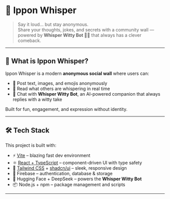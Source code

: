 # 🌌 Ippon Whisper

> Say it loud… but stay anonymous.  
> Share your thoughts, jokes, and secrets with a community wall — powered by **Whisper Witty Bot 🤖✨** that always has a clever comeback.

---

## 🚀 What is Ippon Whisper?

Ippon Whisper is a modern **anonymous social wall** where users can:
- 📝 Post text, images, and emojis anonymously  
- 👀 Read what others are whispering in real time  
- 🤖 Chat with **Whisper Witty Bot**, an AI-powered companion that always replies with a witty take  

Built for fun, engagement, and expression without identity.  

---

## 🛠️ Tech Stack

This project is built with:

- ⚡ [Vite](https://vitejs.dev/) – blazing fast dev environment  
- ⚛️ [React + TypeScript](https://react.dev/) – component-driven UI with type safety  
- 🎨 [Tailwind CSS](https://tailwindcss.com/) + [shadcn/ui](https://ui.shadcn.com/) – sleek, responsive design  
- 🔐 Firebase – authentication, database & storage  
- 🧠 Hugging Face + DeepSeek – powers the **Whisper Witty Bot**  
- 📦 Node.js + npm – package management and scripts  

---